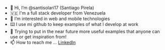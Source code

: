 - 👋 Hi, I’m @santisolari17 (Santiago Pirela)
- 🇻🇪 I'm a full stack developer from Venezuela
- 👀 I’m interested in web and mobile technologies
- ⌨️ I use mi github to keep examples of what I develop at work
- 💞️ Trying to put in the near future more useful examples that anyone can use or get inspiration from!
- 📫 How to reach me ... [LinkedIn](https://www.linkedin.com/in/santiago-pirela-bb35b62b/)

<!---
santisolari17/santisolari17 is a ✨ special ✨ repository because its `README.md` (this file) appears on your GitHub profile.
You can click the Preview link to take a look at your changes.
--->
